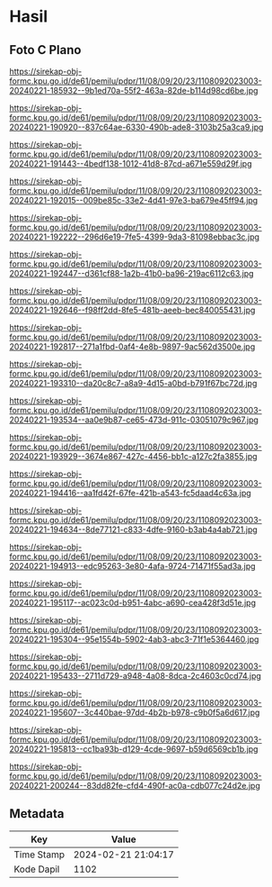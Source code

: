 # Hasil

## Foto C Plano

https://sirekap-obj-formc.kpu.go.id/de61/pemilu/pdpr/11/08/09/20/23/1108092023003-20240221-185932--9b1ed70a-55f2-463a-82de-b114d98cd6be.jpg

https://sirekap-obj-formc.kpu.go.id/de61/pemilu/pdpr/11/08/09/20/23/1108092023003-20240221-190920--837c64ae-6330-490b-ade8-3103b25a3ca9.jpg

https://sirekap-obj-formc.kpu.go.id/de61/pemilu/pdpr/11/08/09/20/23/1108092023003-20240221-191443--4bedf138-1012-41d8-87cd-a671e559d29f.jpg

https://sirekap-obj-formc.kpu.go.id/de61/pemilu/pdpr/11/08/09/20/23/1108092023003-20240221-192015--009be85c-33e2-4d41-97e3-ba679e45ff94.jpg

https://sirekap-obj-formc.kpu.go.id/de61/pemilu/pdpr/11/08/09/20/23/1108092023003-20240221-192222--296d6e19-7fe5-4399-9da3-81098ebbac3c.jpg

https://sirekap-obj-formc.kpu.go.id/de61/pemilu/pdpr/11/08/09/20/23/1108092023003-20240221-192447--d361cf88-1a2b-41b0-ba96-219ac6112c63.jpg

https://sirekap-obj-formc.kpu.go.id/de61/pemilu/pdpr/11/08/09/20/23/1108092023003-20240221-192646--f98ff2dd-8fe5-481b-aeeb-bec840055431.jpg

https://sirekap-obj-formc.kpu.go.id/de61/pemilu/pdpr/11/08/09/20/23/1108092023003-20240221-192817--271a1fbd-0af4-4e8b-9897-9ac562d3500e.jpg

https://sirekap-obj-formc.kpu.go.id/de61/pemilu/pdpr/11/08/09/20/23/1108092023003-20240221-193310--da20c8c7-a8a9-4d15-a0bd-b791f67bc72d.jpg

https://sirekap-obj-formc.kpu.go.id/de61/pemilu/pdpr/11/08/09/20/23/1108092023003-20240221-193534--aa0e9b87-ce65-473d-911c-03051079c967.jpg

https://sirekap-obj-formc.kpu.go.id/de61/pemilu/pdpr/11/08/09/20/23/1108092023003-20240221-193929--3674e867-427c-4456-bb1c-a127c2fa3855.jpg

https://sirekap-obj-formc.kpu.go.id/de61/pemilu/pdpr/11/08/09/20/23/1108092023003-20240221-194416--aa1fd42f-67fe-421b-a543-fc5daad4c63a.jpg

https://sirekap-obj-formc.kpu.go.id/de61/pemilu/pdpr/11/08/09/20/23/1108092023003-20240221-194634--8de77121-c833-4dfe-9160-b3ab4a4ab721.jpg

https://sirekap-obj-formc.kpu.go.id/de61/pemilu/pdpr/11/08/09/20/23/1108092023003-20240221-194913--edc95263-3e80-4afa-9724-71471f55ad3a.jpg

https://sirekap-obj-formc.kpu.go.id/de61/pemilu/pdpr/11/08/09/20/23/1108092023003-20240221-195117--ac023c0d-b951-4abc-a690-cea428f3d51e.jpg

https://sirekap-obj-formc.kpu.go.id/de61/pemilu/pdpr/11/08/09/20/23/1108092023003-20240221-195304--95e1554b-5902-4ab3-abc3-71f1e5364460.jpg

https://sirekap-obj-formc.kpu.go.id/de61/pemilu/pdpr/11/08/09/20/23/1108092023003-20240221-195433--2711d729-a948-4a08-8dca-2c4603c0cd74.jpg

https://sirekap-obj-formc.kpu.go.id/de61/pemilu/pdpr/11/08/09/20/23/1108092023003-20240221-195607--3c440bae-97dd-4b2b-b978-c9b0f5a6d617.jpg

https://sirekap-obj-formc.kpu.go.id/de61/pemilu/pdpr/11/08/09/20/23/1108092023003-20240221-195813--cc1ba93b-d129-4cde-9697-b59d6569cb1b.jpg

https://sirekap-obj-formc.kpu.go.id/de61/pemilu/pdpr/11/08/09/20/23/1108092023003-20240221-200244--83dd82fe-cfd4-490f-ac0a-cdb077c24d2e.jpg


## Metadata

| Key        | Value               |
| ---------- | ------------------- |
| Time Stamp | 2024-02-21 21:04:17 |
| Kode Dapil | 1102                |



